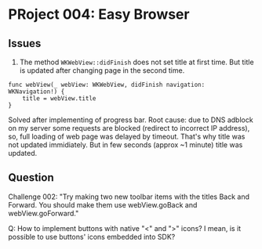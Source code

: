 # PRoject 004: Easy Browser

## Issues

1. The method `WKWebView::didFinish` does not set title at first time. But title is updated after changing page in the second time.
```
func webView(_ webView: WKWebView, didFinish navigation: WKNavigation!) {
    title = webView.title
}
```

Solved after implementing of progress bar. Root cause: due to DNS adblock on my server some requests are blocked (redirect to incorrect IP address), so, full loading of web page was delayed by timeout. That's why title was not updated immidiately. But in few seconds (approx ~1 minute) title was updated.

## Question

Challenge 002: "Try making two new toolbar items with the titles Back and Forward. You should make them use webView.goBack and webView.goForward."

Q: How to implement buttons with native "<" and ">" icons? I mean, is it possible to use buttons' icons embedded into SDK?